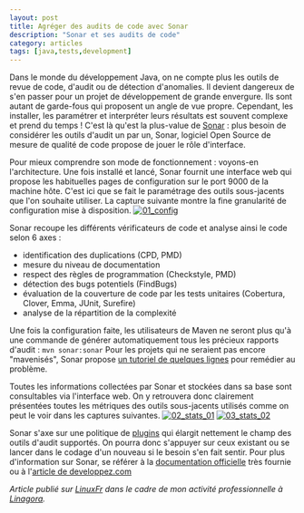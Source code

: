 ```yaml
---
layout: post
title: Agréger des audits de code avec Sonar
description: "Sonar et ses audits de code"
category: articles
tags: [java,tests,development]
---
```


Dans le monde du développement Java, on ne compte plus les outils de revue de code, d'audit ou de détection d'anomalies. Il devient dangereux de s'en passer pour un projet de développement de grande envergure. Ils sont autant de garde-fous qui proposent un angle de vue propre. Cependant, les installer, les paramétrer et interpréter leurs résultats est souvent complexe et prend du temps ! C'est là qu'est la plus-value de [Sonar](http://sonar.codehaus.org/) : plus besoin de considérer les outils d'audit un par un, Sonar, logiciel Open Source de mesure de qualité de code propose de jouer le rôle d'interface.

Pour mieux comprendre son mode de fonctionnement : voyons-en l'architecture. Une fois installé et lancé, Sonar fournit une interface web qui propose les habituelles pages de configuration sur le port 9000 de la machine hôte. C'est ici que se fait le paramétrage des outils sous-jacents que l'on souhaite utiliser. La capture suivante montre la fine granularité de configuration mise à disposition. [![01\_config](http://08000linux.com/blogs/files/2009/12/01_config1.png)](http://08000linux.com/blogs/files/2009/12/01_config1.png)

Sonar recoupe les différents vérificateurs de code et analyse ainsi le code selon 6 axes :
- identification des duplications (CPD, PMD)
- mesure du niveau de documentation
- respect des règles de programmation (Checkstyle, PMD)
- détection des bugs potentiels (FindBugs)
- évaluation de la couverture de code par les tests unitaires (Cobertura, Clover, Emma, JUnit, Surefire)
- analyse de la répartition de la complexité

Une fois la configuration faite, les utilisateurs de Maven ne seront plus qu'à une commande de générer automatiquement tous les précieux rapports d'audit : `mvn sonar:sonar` Pour les projets qui ne seraient pas encore "mavenisés", Sonar propose [un tutoriel de quelques lignes](http://docs.codehaus.org/display/SONAR/Collect+data#Collectdata-NonMavenprojects%28sonarlightmode%29) pour remédier au problème.

Toutes les informations collectées par Sonar et stockées dans sa base sont consultables via l'interface web. On y retrouvera donc clairement présentées toutes les métriques des outils sous-jacents utilisés comme on peut le voir dans les captures suivantes. [![02\_stats\_01](http://08000linux.com/blogs/files/2009/12/02_stats_01.png)](http://08000linux.com/blogs/files/2009/12/02_stats_01.png) [![03\_stats\_02](http://08000linux.com/blogs/files/2009/12/03_stats_02.png)](http://08000linux.com/blogs/files/2009/12/03_stats_02.png)

Sonar s'axe sur une politique de [plugins](http://docs.codehaus.org/display/SONAR/Sonar+Plugin+Library/) qui élargit nettement le champ des outils d'audit supportés. On pourra donc s'appuyer sur ceux existant ou se lancer dans le codage d'un nouveau si le besoin s'en fait sentir. Pour plus d'information sur Sonar, se référer à la [documentation officielle](http://sonar.codehaus.org/documentation/) très fournie ou à l'[article de developpez.com](http://linsolas.developpez.com/articles/java/qualite/sonar/?page=page_7)

*Article publié sur [LinuxFr](http://linuxfr.org/~galaux/) dans le cadre de mon activité professionnelle à [Linagora](http://linagora.com/).*


